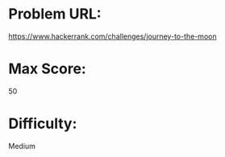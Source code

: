 # Problem URL:
https://www.hackerrank.com/challenges/journey-to-the-moon

# Max Score:
50

# Difficulty:
Medium
